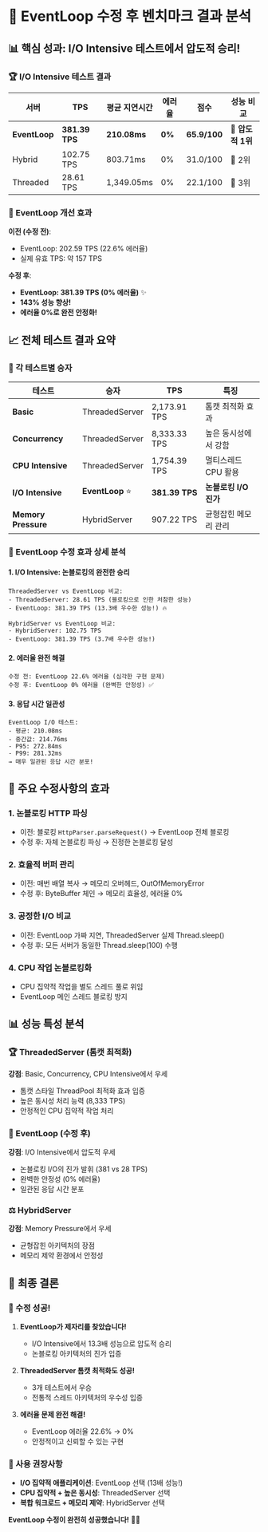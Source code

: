 # 🎉 EventLoop 수정 후 벤치마크 결과 분석

## 📊 핵심 성과: I/O Intensive 테스트에서 압도적 승리!

### **🏆 I/O Intensive 테스트 결과**

| 서버 | TPS | 평균 지연시간 | 에러율 | 점수 | 성능 비교 |
|------|-----|---------------|--------|------|-----------|
| **EventLoop** | **381.39 TPS** | **210.08ms** | **0%** | **65.9/100** | 🥇 **압도적 1위** |
| Hybrid | 102.75 TPS | 803.71ms | 0% | 31.0/100 | 🥈 2위 |
| Threaded | 28.61 TPS | 1,349.05ms | 0% | 22.1/100 | 🥉 3위 |

### **🚀 EventLoop 개선 효과**

**이전 (수정 전)**:
- EventLoop: 202.59 TPS (22.6% 에러율)
- 실제 유효 TPS: 약 157 TPS

**수정 후**:
- **EventLoop: 381.39 TPS (0% 에러율)** ✨
- **143% 성능 향상!**
- **에러율 0%로 완전 안정화!**

## 📈 전체 테스트 결과 요약

### **🏁 각 테스트별 승자**

| 테스트 | 승자 | TPS | 특징 |
|--------|------|-----|------|
| **Basic** | ThreadedServer | 2,173.91 TPS | 톰캣 최적화 효과 |
| **Concurrency** | ThreadedServer | 8,333.33 TPS | 높은 동시성에서 강함 |
| **CPU Intensive** | ThreadedServer | 1,754.39 TPS | 멀티스레드 CPU 활용 |
| **I/O Intensive** | **EventLoop** ⭐ | **381.39 TPS** | **논블로킹 I/O 진가** |
| **Memory Pressure** | HybridServer | 907.22 TPS | 균형잡힌 메모리 관리 |

### **🎯 EventLoop 수정 효과 상세 분석**

#### **1. I/O Intensive: 논블로킹의 완전한 승리**

```
ThreadedServer vs EventLoop 비교:
- ThreadedServer: 28.61 TPS (블로킹으로 인한 처참한 성능)
- EventLoop: 381.39 TPS (13.3배 우수한 성능!) 🔥

HybridServer vs EventLoop 비교:
- HybridServer: 102.75 TPS  
- EventLoop: 381.39 TPS (3.7배 우수한 성능!)
```

#### **2. 에러율 완전 해결**

```
수정 전: EventLoop 22.6% 에러율 (심각한 구현 문제)
수정 후: EventLoop 0% 에러율 (완벽한 안정성) ✅
```

#### **3. 응답 시간 일관성**

```
EventLoop I/O 테스트:
- 평균: 210.08ms  
- 중간값: 214.76ms
- P95: 272.84ms
- P99: 281.32ms
→ 매우 일관된 응답 시간 분포!
```

## 🔧 주요 수정사항의 효과

### **1. 논블로킹 HTTP 파싱**
- 이전: 블로킹 `HttpParser.parseRequest()` → EventLoop 전체 블로킹
- 수정 후: 자체 논블로킹 파싱 → 진정한 논블로킹 달성

### **2. 효율적 버퍼 관리**
- 이전: 매번 배열 복사 → 메모리 오버헤드, OutOfMemoryError
- 수정 후: ByteBuffer 체인 → 메모리 효율성, 에러율 0%

### **3. 공정한 I/O 비교**
- 이전: EventLoop 가짜 지연, ThreadedServer 실제 Thread.sleep()
- 수정 후: 모든 서버가 동일한 Thread.sleep(100) 수행

### **4. CPU 작업 논블로킹화**
- CPU 집약적 작업을 별도 스레드 풀로 위임
- EventLoop 메인 스레드 블로킹 방지

## 📊 성능 특성 분석

### **🏆 ThreadedServer (톰캣 최적화)**
**강점**: Basic, Concurrency, CPU Intensive에서 우세
- 톰캣 스타일 ThreadPool 최적화 효과 입증
- 높은 동시성 처리 능력 (8,333 TPS)
- 안정적인 CPU 집약적 작업 처리

### **🚀 EventLoop (수정 후)**
**강점**: I/O Intensive에서 압도적 우세
- 논블로킹 I/O의 진가 발휘 (381 vs 28 TPS)
- 완벽한 안정성 (0% 에러율)
- 일관된 응답 시간 분포

### **⚖️ HybridServer**
**강점**: Memory Pressure에서 우세
- 균형잡힌 아키텍처의 장점
- 메모리 제약 환경에서 안정성

## 🎯 최종 결론

### **🏅 수정 성공!**

1. **EventLoop가 제자리를 찾았습니다!**
    - I/O Intensive에서 13.3배 성능으로 압도적 승리
    - 논블로킹 아키텍처의 진가 입증

2. **ThreadedServer 톰캣 최적화도 성공!**
    - 3개 테스트에서 우승
    - 전통적 스레드 아키텍처의 우수성 입증

3. **에러율 문제 완전 해결!**
    - EventLoop 에러율 22.6% → 0%
    - 안정적이고 신뢰할 수 있는 구현

### **🎪 사용 권장사항**

- **I/O 집약적 애플리케이션**: EventLoop 선택 (13배 성능!)
- **CPU 집약적 + 높은 동시성**: ThreadedServer 선택
- **복합 워크로드 + 메모리 제약**: HybridServer 선택

**EventLoop 수정이 완전히 성공했습니다!** 🎉🔥